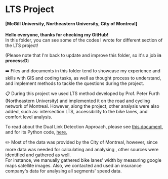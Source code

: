 # LTS Project 
#### [McGill University, Northeastern University, City of Montreal]
 **Hello everyone, thanks for checking my GitHub!**  
 In this folder, you can see some of the codes I wrote for different section of the LTS project!  
 
 (Please note that I'm back to update and improve this folder, so it's a job **in process:D**)
  

➡️ Files and documents in this folder tend to showcase my experience and skills with GIS and coding tasks, as well as thought process to understand, and implement methods to tackle the questions during the project.


📋 During this project we used LTS method developed by Prof. Peter Furth (Northeastern University) and implemented it on the road and cycling network of Montreal. However, along the project, other analysis were also added, such as: intersection LTS, accessibility to the bike lanes, and comfort level analysis.

To read about the Dual Link Detection Approach, please see [this document](Dual_Link_Detection_Approach.md), and for its Python code, [here.](link_detection.py)
 
 ✏️ Most of the data was provided by the City of Montreal, however, since more data was needed for calculating and analysing , other sources were identified and gathered as well.  
 For instance, we manually gathered bike lanes' width by measuring google maps satellite images.
 Also, we contacted and used an insurance company's data for analysing all segments' speed data.
